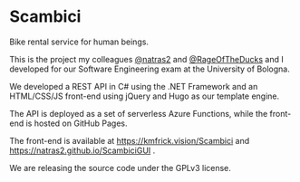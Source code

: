 # Scambici

Bike rental service for human beings.

This is the project my colleagues [@natras2](https://github.com/natras2) and [@RageOfTheDucks](https://github.com/RageOfTheDucks) and I developed for our Software Engineering exam at the University of Bologna.

We developed a REST API in C# using the .NET Framework and an HTML/CSS/JS front-end using jQuery and Hugo as our template engine.

The API is deployed as a set of serverless Azure Functions, while the front-end is hosted on GitHub Pages. 

The front-end is available at https://kmfrick.vision/Scambici and https://natras2.github.io/ScambiciGUI .

We are releasing the source code under the GPLv3 license.

